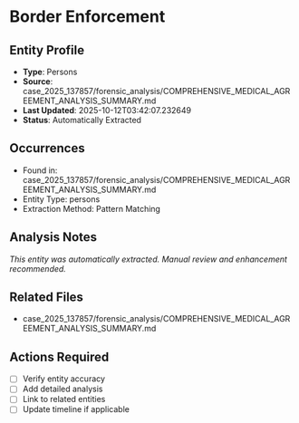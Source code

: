 # Border Enforcement

## Entity Profile
- **Type**: Persons
- **Source**: case_2025_137857/forensic_analysis/COMPREHENSIVE_MEDICAL_AGREEMENT_ANALYSIS_SUMMARY.md
- **Last Updated**: 2025-10-12T03:42:07.232649
- **Status**: Automatically Extracted

## Occurrences
- Found in: case_2025_137857/forensic_analysis/COMPREHENSIVE_MEDICAL_AGREEMENT_ANALYSIS_SUMMARY.md
- Entity Type: persons
- Extraction Method: Pattern Matching

## Analysis Notes
*This entity was automatically extracted. Manual review and enhancement recommended.*

## Related Files
- case_2025_137857/forensic_analysis/COMPREHENSIVE_MEDICAL_AGREEMENT_ANALYSIS_SUMMARY.md

## Actions Required
- [ ] Verify entity accuracy
- [ ] Add detailed analysis
- [ ] Link to related entities
- [ ] Update timeline if applicable
